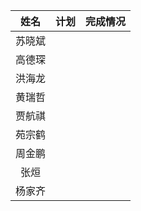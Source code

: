 | 姓名|计划 |完成情况 |
|:-:|---|---|
|苏晓斌||   |
|高德琛 |||
|洪海龙||  |
|黄瑞哲|   |   |
|贾航祺|   |   |
|苑宗鹤||   |
|周金鹏|   |   |
|张烜|   |   |
|杨家齐|   |   |
